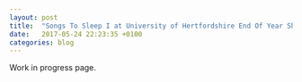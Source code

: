 ```yaml
---
layout: post
title:  "Songs To Sleep I at University of Hertfordshire End Of Year Show"
date:   2017-05-24 22:23:35 +0100
categories: blog
---
```


Work in progress page.
